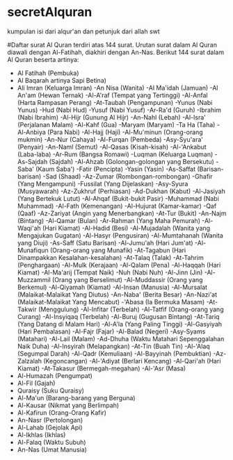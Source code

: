 # secretAlquran
kumpulan isi dari alqur'an dan petunjuk dari allah swt


#Daftar surat Al Quran terdiri atas 144 surat. Urutan surat dalam Al Quran diawali dengan Al-Fatihah, diakhiri dengan An-Nas. Berikut 144 surat dalam Al Quran beserta artinya:

- Al Fatihah (Pembuka)
- Al Baqarah artinya Sapi Betina)
- Ali Imran (Keluarga Imran)
-An Nisa (Wanita)
-Al Ma'idah (Jamuan)
-Al An'am (Hewan Ternak)
-Al-A'raf (Tempat yang Tertinggi)
-Al-Anfal (Harta Rampasan Perang)
-At-Taubah (Pengampunan)
-Yunus (Nabi Yunus)
-Hud (Nabi Hud)
-Yusuf (Nabi Yusuf)
-Ar-Ra'd (Guruh)
-Ibrahim (Nabi Ibrahim)
-Al-Hijr (Gunung Al Hijr)
-An-Nahl (Lebah)
-Al-Isra' (Perjalanan Malam)
-Al-Kahf (Gua)
-Maryam (Maryam)
-Ta Ha (Taha)
-Al-Anbiya (Para Nabi)
-Al-Hajj (Haji)
-Al-Mu'minun (Orang-orang mukmin)
-An-Nur (Cahaya)
-Al-Furqan (Pembeda)
-Asy-Syu'ara' (Penyair)
-An-Naml (Semut)
-Al-Qasas (Kisah-kisah)
-Al-'Ankabut (Laba-laba)
-Ar-Rum (Bangsa Romawi)
-Luqman (Keluarga Luqman)
-As-Sajdah (Sajdah)
-Al-Ahzab (Golongan-golongan yang Bersekutu)
-Saba' (Kaum Saba')
-Fatir (Pencipta)
-Yasin (Yasin)
-As-Saffat (Barisan-barisan)
-Sad (Shaad)
-Az-Zumar (Rombongan-rombongan)
-Ghafir (Yang Mengampuni)
-Fussilat (Yang Dijelaskan)
-Asy-Syura (Musyawarah)
-Az-Zukhruf (Perhiasan)
-Ad-Dukhan (Kabut)
-Al-Jasiyah (Yang Bertekuk Lutut)
-Al-Ahqaf (Bukit-bukit Pasir)
-Muhammad (Nabi Muhammad)
-Al-Fath (Kemenangan)
-Al-Hujurat (Kamar-kamar)
-Qaf (Qaaf)
-Az-Zariyat (Angin yang Menerbangkan)
-At-Tur (Bukit)
-An-Najm (Bintang)
-Al-Qamar (Bulan)
-Ar-Rahman (Yang Maha Pemurah)
-Al-Waqi'ah (Hari Kiamat)
-Al-Hadid (Besi)
-Al-Mujadalah (Wanita yang Mengajukan Gugatan)
-Al-Hasyr (Pengusiran)
-Al-Mumtahanah (Wanita yang Diuji)
-As-Saff (Satu Barisan)
-Al-Jumu'ah (Hari Jum'at)
-Al-Munafiqun (Orang-orang yang Munafik)
-At-Tagabun (Hari Dinampakkan Kesalahan-kesalahan)
-At-Talaq (Talak)
-At-Tahrim (Penghargaan)
-Al-Mulk (Kerajaan)
-Al-Qalam (Pena)
-Al-Haqqah (Hari Kiamat)
-Al-Ma'arij (Tempat Naik)
-Nuh (Nabi Nuh)
-Al-Jinn (Jin)
-Al-Muzzammil (Orang yang Berselimut)
-Al-Muddassir (Orang yang Berkemul)
-Al-Qiyamah (Kiamat)
-Al-Insan (Manusia)
-Al-Mursalat (Malaikat-Malaikat Yang Diutus)
-An-Naba' (Berita Besar)
-An-Nazi'at (Malaikat-Malaikat Yang Mencabut)
-'Abasa (Ia Bermuka Masam)
-At-Takwir (Menggulung)
-Al-Infitar (Terbelah)
-Al-Tatfif (Orang-orang yang Curang)
-Al-Insyiqaq (Terbelah)
-Al-Buruj (Gugusan Bintang)
-At-Tariq (Yang Datang di Malam Hari)
-Al-A'la (Yang Paling Tinggi)
-Al-Gasyiyah (Hari Pembalasan)
-Al-Fajr (Fajar)
-Al-Balad (Negeri)
-Asy-Syams (Matahari)
-Al-Lail (Malam)
-Ad-Dhuha (Waktu Matahari Sepenggalahan Naik Duha)
-Al-Insyirah (Melapangkan)
-At-Tin (Buah Tin)
-Al-'Alaq (Segumpal Darah)
-Al-Qadr (Kemuliaan)
-Al-Bayyinah (Pembuktian)
-Az-Zalzalah (Kegoncangan)
-Al-'Adiyat (Berlari Kencang)
-Al-Qari'ah (Hari Kiamat)
-At-Takasur (Bermegah-megahan)
-Al-'Asr (Masa)
- Al-Humazah (Pengumpat)
- Al-Fil (Gajah)
- Quraisy (Suku Quraisy)
- Al-Ma'un (Barang-barang yang Berguna)
- Al-Kausar (Nikmat yang Berlimpah)
- Al-Kafirun (Orang-Orang Kafir)
- An-Nasr (Pertolongan)
- Al-Lahab (Gejolak Api)
- Al-Ikhlas (Ikhlas)
- Al-Falaq (Waktu Subuh)
- An-Nas (Umat Manusia)

